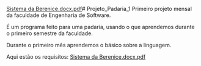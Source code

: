 [Sistema da Berenice.docx.pdf](https://github.com/Xua1zin/Projeto_Padaria_1/files/11934111/Sistema.da.Berenice.docx.pdf)# Projeto_Padaria_1
Primeiro projeto mensal da faculdade de Engenharia de Software. 

É um programa feito para uma padaria, usando o que aprendemos durante o primeiro semestre da faculdade. 

Durante o primeiro mês aprendemos o básico sobre a linguagem.

Aqui estão os requisitos: [Sistema da Berenice.docx.pdf](https://github.com/Xua1zin/Projeto_Padaria_1/files/11934112/Sistema.da.Berenice.docx.pdf)
